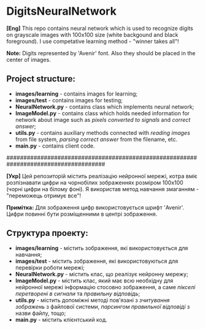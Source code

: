# DigitsNeuralNetwork
__[Eng]__ This repo contains neural network which is used to recognize digits on grayscale images with 100x100 size (white backgound and black foreground).
I use competative learning method - "winner takes all"!

__Note:__ Digits represented by 'Avenir' font. Also they should be placed in the center of images.

## Project structure:
* __images/learning__ - contains images for learning;
* __images/test__ - contains images for testing;
* __NeuralNetwork.py__ - contains class which implements neural network;
* __ImageModel.py__ - contains class which holds needed information for network about image 
  such as *pixels converted to signals* and *correct answer*;
* __utils.py__ - contains auxiliary methods connected with *reading images* from file system,
  *parsing correct answer* from the filename, etc.
* __main.py__ - contains client code.

#####################################################################################

__[Укр]__ Цей репозиторій містить реалізацію нейронної мережі, котра вміє розпізнавати цифри на чорнобілих зображеннях розміром 100х100 (чорні цифри на білому фоні).
Я використав метод навчання змаганням - "переможець отримує все"!

__Примітка:__ Для зображення цифр використовується шрифт 'Avenir'. Цифри повинні бути розміщенними в центрі зображення.

## Структура проекту:
* __images/learning__ - містить зображення, які використовується для навчання;
* __images/test__ - містить зображення, які використовуються для перевірки роботи мережі;
* __NeuralNetwork.py__ - містить клас, що реалізує нейронну мережу;
* __ImageModel.py__ - містить клас, який має всю необхідну для нейронної мережі інформацію стосовно зображення, а саме *пікселі перетворені в сигнали* та *правильну відповідь*;
* __utils.py__ - містить допоміжні методі пов'язані з *зчитування зображень* з файлової системи, *парсингом правильної відповіді* з назви файлу, тощо;
* __main.py__ - містить клієнтський код.
